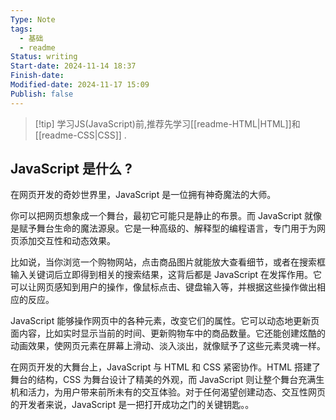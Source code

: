 ```yaml
---
Type: Note
tags:
  - 基础
  - readme
Status: writing
Start-date: 2024-11-14 18:37
Finish-date: 
Modified-date: 2024-11-17 15:09
Publish: false
---
```

> [!tip] 学习JS(JavaScript)前,推荐先学习[[readme-HTML|HTML]]和[[readme-CSS|CSS]] . 


## JavaScript 是什么 ?
在网页开发的奇妙世界里，JavaScript 是一位拥有神奇魔法的大师。

你可以把网页想象成一个舞台，最初它可能只是静止的布景。而 JavaScript 就像是赋予舞台生命的魔法源泉。它是一种高级的、解释型的编程语言，专门用于为网页添加交互性和动态效果。

比如说，当你浏览一个购物网站，点击商品图片就能放大查看细节，或者在搜索框输入关键词后立即得到相关的搜索结果，这背后都是 JavaScript 在发挥作用。它可以让网页感知到用户的操作，像鼠标点击、键盘输入等，并根据这些操作做出相应的反应。

JavaScript 能够操作网页中的各种元素，改变它们的属性。它可以动态地更新页面内容，比如实时显示当前的时间、更新购物车中的商品数量。它还能创建炫酷的动画效果，使网页元素在屏幕上滑动、淡入淡出，就像赋予了这些元素灵魂一样。

在网页开发的大舞台上，JavaScript 与 HTML 和 CSS 紧密协作。HTML 搭建了舞台的结构，CSS 为舞台设计了精美的外观，而 JavaScript 则让整个舞台充满生机和活力，为用户带来前所未有的交互体验。对于任何渴望创建动态、交互性网页的开发者来说，JavaScript 是一把打开成功之门的关键钥匙。。

